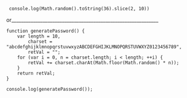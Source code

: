      console.log(Math.random().toString(36).slice(2, 10))
     
or_____________________________________________________________

    function generatePassword() {
        var length = 10,
            charset = "abcdefghijklmnopqrstuvwxyzABCDEFGHIJKLMNOPQRSTUVWXYZ0123456789",
            retVal = "";
        for (var i = 0, n = charset.length; i < length; ++i) {
            retVal += charset.charAt(Math.floor(Math.random() * n));
        }
        return retVal;
    }

    console.log(generatePassword());
